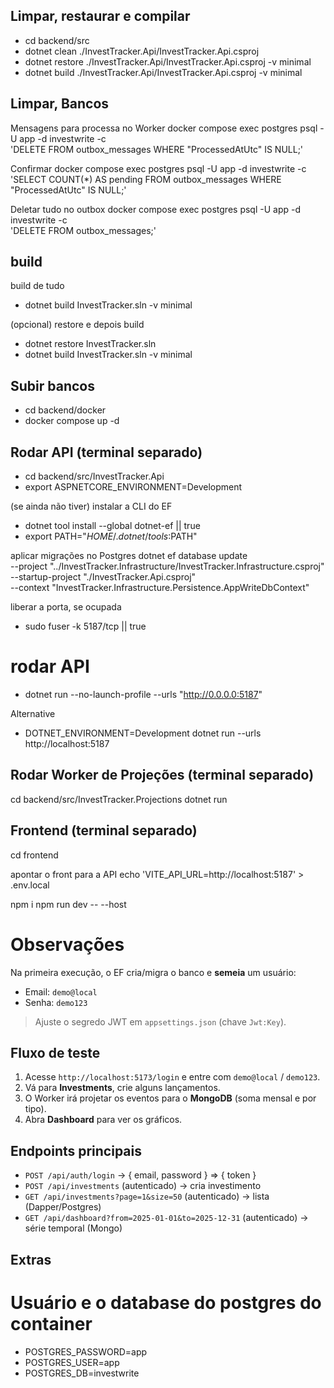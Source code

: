 ## Limpar, restaurar e compilar
- cd backend/src
- dotnet clean  ./InvestTracker.Api/InvestTracker.Api.csproj
- dotnet restore ./InvestTracker.Api/InvestTracker.Api.csproj -v minimal
- dotnet build   ./InvestTracker.Api/InvestTracker.Api.csproj -v minimal


## Limpar, Bancos
Mensagens para processa no Worker
docker compose exec postgres psql -U app -d investwrite -c \
'DELETE FROM outbox_messages WHERE "ProcessedAtUtc" IS NULL;'

Confirmar
docker compose exec postgres psql -U app -d investwrite -c \
'SELECT COUNT(*) AS pending FROM outbox_messages WHERE "ProcessedAtUtc" IS NULL;'

Deletar tudo no outbox
docker compose exec postgres psql -U app -d investwrite -c \
'DELETE FROM outbox_messages;'


## build
build de tudo
- dotnet build InvestTracker.sln -v minimal

(opcional) restore e depois build
- dotnet restore InvestTracker.sln
- dotnet build   InvestTracker.sln -v minimal

## Subir bancos
- cd backend/docker
- docker compose up -d

## Rodar API (terminal separado)
- cd backend/src/InvestTracker.Api
- export ASPNETCORE_ENVIRONMENT=Development

(se ainda não tiver) instalar a CLI do EF
- dotnet tool install --global dotnet-ef || true
- export PATH="$HOME/.dotnet/tools:$PATH"

aplicar migrações no Postgres
dotnet ef database update \
  --project "../InvestTracker.Infrastructure/InvestTracker.Infrastructure.csproj" \
  --startup-project "./InvestTracker.Api.csproj" \
  --context "InvestTracker.Infrastructure.Persistence.AppWriteDbContext"

liberar a porta, se ocupada
- sudo fuser -k 5187/tcp || true

# rodar API
- dotnet run --no-launch-profile --urls "http://0.0.0.0:5187"

Alternative 
- DOTNET_ENVIRONMENT=Development dotnet run --urls http://localhost:5187


## Rodar Worker de Projeções (terminal separado)

cd backend/src/InvestTracker.Projections
dotnet run

## Frontend (terminal separado)
cd frontend

apontar o front para a API
echo 'VITE_API_URL=http://localhost:5187' > .env.local

npm i
npm run dev -- --host

# Observações
Na primeira execução, o EF cria/migra o banco e **semeia** um usuário:
- Email: `demo@local`
- Senha: `demo123`

> Ajuste o segredo JWT em `appsettings.json` (chave `Jwt:Key`).

## Fluxo de teste
1. Acesse `http://localhost:5173/login` e entre com `demo@local` / `demo123`.
2. Vá para **Investments**, crie alguns lançamentos.
3. O Worker irá projetar os eventos para o **MongoDB** (soma mensal e por tipo).
4. Abra **Dashboard** para ver os gráficos.

## Endpoints principais
- `POST /api/auth/login` → { email, password } ⇒ { token }
- `POST /api/investments` (autenticado) → cria investimento
- `GET /api/investments?page=1&size=50` (autenticado) → lista (Dapper/Postgres)
- `GET /api/dashboard?from=2025-01-01&to=2025-12-31` (autenticado) → série temporal (Mongo)

## Extras
# Usuário e o database do postgres do container
- POSTGRES_PASSWORD=app
- POSTGRES_USER=app
- POSTGRES_DB=investwrite
